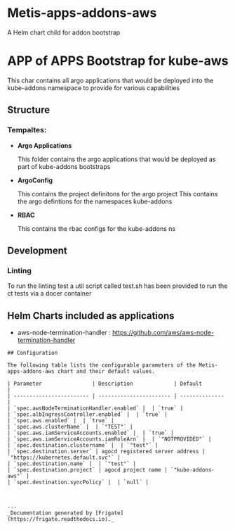 
Metis-apps-addons-aws
===========

A Helm chart child for addon bootstrap

# APP of APPS Bootstrap for kube-aws

This char contains all argo applications that would be deployed into the kube-addons namespace to provide for various
capabilities

## Structure

### **Tempaltes:**


- **Argo Applications**

    This folder contains the argo applications that would be deployed as part of kube-addons bootstraps

- **ArgoConfig**

    This contains the project definitons  for the argo project
    This  contains the argo defintions for the namespaces kube-addons

- **RBAC**

    This contains the rbac configs for the kube-addons ns

## Development
### Linting
To run the linting test a util script called test.sh has been provided to run the ct tests via a docer container

## Helm Charts included as applications
 - aws-node-termination-handler   : https://github.com/aws/aws-node-termination-handler



```
## Configuration

The following table lists the configurable parameters of the Metis-apps-addons-aws chart and their default values.

| Parameter                | Description             | Default        |
| ------------------------ | ----------------------- | -------------- |
| `spec.awsNodeTerminationHandler.enabled` |  | `true` |
| `spec.albIngressController.enabled` |  | `true` |
| `spec.aws.enabled` |  | `true` |
| `spec.aws.clusterName` |  | `"TEST"` |
| `spec.aws.iamServiceAccounts.enabled` |  | `true` |
| `spec.aws.iamServiceAccounts.iamRoleArn` |  | `"NOTPROVIDED"` |
| `spec.destination.clustername` |  | `"test"` |
| `spec.destination.server` | agocd registered server address | `"https://kubernetes.default.svc"` |
| `spec.destination.name` |  | `"test"` |
| `spec.destination.project` | agocd project name | `"kube-addons-aws"` |
| `spec.destination.syncPolicy` |  | `null` |



---
_Documentation generated by [Frigate](https://frigate.readthedocs.io)._

